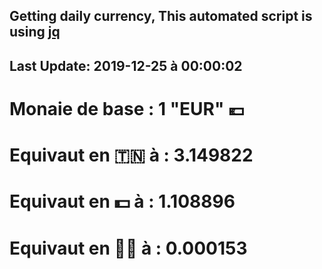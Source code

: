 ## Getting daily currency, This automated script is using [jq](https://stedolan.github.io/jq/)
## Last Update:  2019-12-25 à 00:00:02
 # Monaie de base : 1 "EUR" 💶 
 # Equivaut en 🇹🇳 à :  3.149822 
 # Equivaut en 💵 à : 1.108896
 # Equivaut en 🐱‍💻 à :  0.000153
